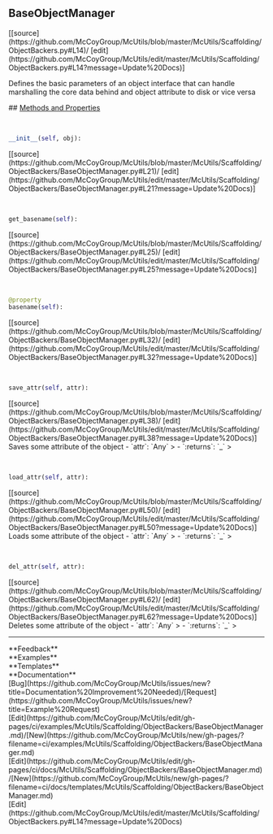 ## <a id="McUtils.McUtils.Scaffolding.ObjectBackers.BaseObjectManager">BaseObjectManager</a> 

<div class="docs-source-link" markdown="1">
[[source](https://github.com/McCoyGroup/McUtils/blob/master/McUtils/Scaffolding/ObjectBackers.py#L14)/
[edit](https://github.com/McCoyGroup/McUtils/edit/master/McUtils/Scaffolding/ObjectBackers.py#L14?message=Update%20Docs)]
</div>

Defines the basic parameters of an object interface
that can handle marshalling the core data behind
and object attribute to disk or vice versa







<div class="collapsible-section">
 <div class="collapsible-section collapsible-section-header" markdown="1">
## <a class="collapse-link" data-toggle="collapse" href="#methods" markdown="1"> Methods and Properties</a> <a class="float-right" data-toggle="collapse" href="#methods"><i class="fa fa-chevron-down"></i></a>
 </div>
 <div class="collapsible-section collapsible-section-body collapse show" id="methods" markdown="1">
 
<a id="McUtils.McUtils.Scaffolding.ObjectBackers.BaseObjectManager.__init__" class="docs-object-method">&nbsp;</a> 
```python
__init__(self, obj): 
```
<div class="docs-source-link" markdown="1">
[[source](https://github.com/McCoyGroup/McUtils/blob/master/McUtils/Scaffolding/ObjectBackers/BaseObjectManager.py#L21)/
[edit](https://github.com/McCoyGroup/McUtils/edit/master/McUtils/Scaffolding/ObjectBackers/BaseObjectManager.py#L21?message=Update%20Docs)]
</div>


<a id="McUtils.McUtils.Scaffolding.ObjectBackers.BaseObjectManager.get_basename" class="docs-object-method">&nbsp;</a> 
```python
get_basename(self): 
```
<div class="docs-source-link" markdown="1">
[[source](https://github.com/McCoyGroup/McUtils/blob/master/McUtils/Scaffolding/ObjectBackers/BaseObjectManager.py#L25)/
[edit](https://github.com/McCoyGroup/McUtils/edit/master/McUtils/Scaffolding/ObjectBackers/BaseObjectManager.py#L25?message=Update%20Docs)]
</div>


<a id="McUtils.McUtils.Scaffolding.ObjectBackers.BaseObjectManager.basename" class="docs-object-method">&nbsp;</a> 
```python
@property
basename(self): 
```
<div class="docs-source-link" markdown="1">
[[source](https://github.com/McCoyGroup/McUtils/blob/master/McUtils/Scaffolding/ObjectBackers/BaseObjectManager.py#L32)/
[edit](https://github.com/McCoyGroup/McUtils/edit/master/McUtils/Scaffolding/ObjectBackers/BaseObjectManager.py#L32?message=Update%20Docs)]
</div>


<a id="McUtils.McUtils.Scaffolding.ObjectBackers.BaseObjectManager.save_attr" class="docs-object-method">&nbsp;</a> 
```python
save_attr(self, attr): 
```
<div class="docs-source-link" markdown="1">
[[source](https://github.com/McCoyGroup/McUtils/blob/master/McUtils/Scaffolding/ObjectBackers/BaseObjectManager.py#L38)/
[edit](https://github.com/McCoyGroup/McUtils/edit/master/McUtils/Scaffolding/ObjectBackers/BaseObjectManager.py#L38?message=Update%20Docs)]
</div>
Saves some attribute of the object
  - `attr`: `Any`
    > 
  - `:returns`: `_`
    >


<a id="McUtils.McUtils.Scaffolding.ObjectBackers.BaseObjectManager.load_attr" class="docs-object-method">&nbsp;</a> 
```python
load_attr(self, attr): 
```
<div class="docs-source-link" markdown="1">
[[source](https://github.com/McCoyGroup/McUtils/blob/master/McUtils/Scaffolding/ObjectBackers/BaseObjectManager.py#L50)/
[edit](https://github.com/McCoyGroup/McUtils/edit/master/McUtils/Scaffolding/ObjectBackers/BaseObjectManager.py#L50?message=Update%20Docs)]
</div>
Loads some attribute of the object
  - `attr`: `Any`
    > 
  - `:returns`: `_`
    >


<a id="McUtils.McUtils.Scaffolding.ObjectBackers.BaseObjectManager.del_attr" class="docs-object-method">&nbsp;</a> 
```python
del_attr(self, attr): 
```
<div class="docs-source-link" markdown="1">
[[source](https://github.com/McCoyGroup/McUtils/blob/master/McUtils/Scaffolding/ObjectBackers/BaseObjectManager.py#L62)/
[edit](https://github.com/McCoyGroup/McUtils/edit/master/McUtils/Scaffolding/ObjectBackers/BaseObjectManager.py#L62?message=Update%20Docs)]
</div>
Deletes some attribute of the object
  - `attr`: `Any`
    > 
  - `:returns`: `_`
    >
 </div>
</div>












---


<div markdown="1" class="text-secondary">
<div class="container">
  <div class="row">
   <div class="col" markdown="1">
**Feedback**   
</div>
   <div class="col" markdown="1">
**Examples**   
</div>
   <div class="col" markdown="1">
**Templates**   
</div>
   <div class="col" markdown="1">
**Documentation**   
</div>
   <div class="col" markdown="1">
   
</div>
   <div class="col" markdown="1">
   
</div>
   <div class="col" markdown="1">
   
</div>
</div>
  <div class="row">
   <div class="col" markdown="1">
[Bug](https://github.com/McCoyGroup/McUtils/issues/new?title=Documentation%20Improvement%20Needed)/[Request](https://github.com/McCoyGroup/McUtils/issues/new?title=Example%20Request)   
</div>
   <div class="col" markdown="1">
[Edit](https://github.com/McCoyGroup/McUtils/edit/gh-pages/ci/examples/McUtils/Scaffolding/ObjectBackers/BaseObjectManager.md)/[New](https://github.com/McCoyGroup/McUtils/new/gh-pages/?filename=ci/examples/McUtils/Scaffolding/ObjectBackers/BaseObjectManager.md)   
</div>
   <div class="col" markdown="1">
[Edit](https://github.com/McCoyGroup/McUtils/edit/gh-pages/ci/docs/McUtils/Scaffolding/ObjectBackers/BaseObjectManager.md)/[New](https://github.com/McCoyGroup/McUtils/new/gh-pages/?filename=ci/docs/templates/McUtils/Scaffolding/ObjectBackers/BaseObjectManager.md)   
</div>
   <div class="col" markdown="1">
[Edit](https://github.com/McCoyGroup/McUtils/edit/master/McUtils/Scaffolding/ObjectBackers.py#L14?message=Update%20Docs)   
</div>
   <div class="col" markdown="1">
   
</div>
   <div class="col" markdown="1">
   
</div>
   <div class="col" markdown="1">
   
</div>
</div>
</div>
</div>